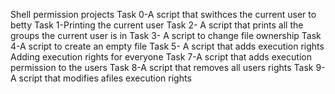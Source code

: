 Shell permission projects
Task 0-A script that swithces the current user to betty
Task 1-Printing the current user
Task 2- A script that prints all the groups the current user is in
Task 3- A script to change file ownership
Task 4-A script to create an empty file
Task 5- A script that adds execution rights
Adding execution rights for everyone
Task 7-A script that adds execution permission to the users
Task 8-A script that removes all users rights
Task 9-A script that modifies afiles execution rights
